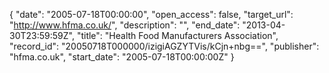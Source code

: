 {
  "date": "2005-07-18T00:00:00", 
  "open_access": false, 
  "target_url": "http://www.hfma.co.uk/", 
  "description": "", 
  "end_date": "2013-04-30T23:59:59Z", 
  "title": "Health Food Manufacturers Association", 
  "record_id": "20050718T000000/izigiAGZYTVis/kCjn+nbg==", 
  "publisher": "hfma.co.uk", 
  "start_date": "2005-07-18T00:00:00Z"
}

